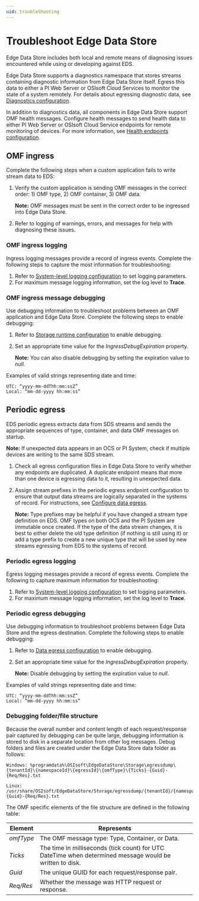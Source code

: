 ```yaml
---
uid: troubleShooting
---
```


# Troubleshoot Edge Data Store

Edge Data Store includes both local and remote means of diagnosing issues encountered while using or developing against EDS.

Edge Data Store supports a diagnostics namespace that stores streams containing diagnostic information from Edge Data Store itself. Egress this data to either a PI Web Server or OSIsoft Cloud Services to monitor the state of a system remotely. For details about egressing diagnostic data, see [Diagnostics configuration](xref:EdgeDataStoreDiagnostics).

In addition to diagnostics data, all components in Edge Data Store support OMF health messages. Configure health messages to send health data to either PI Web Server or OSIsoft Cloud Service endpoints for remote monitoring of devices. For more information, see [Health endpoints configuration](xref:HealthEndpointsConfiguration).

## OMF ingress

Complete the following steps when a custom application fails to write stream data to EDS:

1. Verify the custom application is sending OMF messages in the correct order: 1) OMF type, 2) OMF container, 3) OMF data.

   **Note:** OMF messages must be sent in the correct order to be ingressed into Edge Data Store.
   
2. Refer to logging of warnings, errors, and messages for help with diagnosing these issues.

### OMF ingress logging

Ingress logging messages provide a record of ingress events. Complete the following steps to capture the most information for troubleshooting:

1. Refer to [System-level logging configuration](xref:systemloggingConfiguration) to set logging parameters.
2. For maximum message logging information, set the log level to **Trace**.

### OMF ingress message debugging

Use debugging information to troubleshoot problems between an OMF application and Edge Data Store. Complete the following steps to enable debugging:

1. Refer to [Storage runtime configuration](xref:storageruntime) to enable debugging.
2. Set an appropriate time value for the *IngressDebugExpiration* property. 

   **Note:** You can also disable debugging by setting the expiration value to *null*.

Examples of valid strings representing date and time:

    UTC: “yyyy-mm-ddThh:mm:ssZ”
    Local: “mm-dd-yyyy hh:mm:ss”

## Periodic egress

EDS periodic egress extracts data from SDS streams and sends the appropriate sequences of type, container, and data OMF messages on startup.  

**Note:** If unexpected data appears in an OCS or PI System, check if multiple devices are writing to the same SDS stream. 

1. Check all egress configuration files in Edge Data Store to verify whether any endpoints are duplicated. A duplicate endpoint means that more than one device is egressing data to it, resulting in unexpected data.

2. Assign stream prefixes in the periodic egress endpoint configuration to ensure that output data streams are logically separated in the systems of record. For instructions, see [Configure data egress](xref:configureEgress).

   **Note:** Type prefixes may be helpful if you have changed a stream type definition on EDS. OMF types on both OCS and the PI System are immutable once created. If the type of the data stream changes, it is best to either delete the old type definition (if nothing is still using it) or add a type prefix to create a new unique type that will be used by new streams egressing from EDS to the systems of record.

### Periodic egress logging

Egress logging messages provide a record of egress events. Complete the following to capture maximum information for troubleshooting:

1. Refer to [System-level logging configuration](xref:systemloggingConfiguration) to set logging parameters.
2. For maximum message logging information, set the log level to **Trace**.

### Periodic egress debugging

Use debugging information to troubleshoot problems between Edge Data Store and the egress destination. Complete the following steps to enable debugging:

1. Refer to [Data egress configuration](xref:egress) to enable debugging.
2. Set an appropriate time value for the *IngressDebugExpiration* property. 

   **Note:** Disable debugging by setting the expiration value to *null*.

Examples of valid strings representing date and time:

    UTC: “yyyy-mm-ddThh:mm:ssZ”
    Local: “mm-dd-yyyy hh:mm:ss”

### Debugging folder/file structure

Because the overall number and content length of each request/response pair captured by debugging can be quite large, debugging information is stored to disk in a separate location from other log messages. Debug folders and files are created under the Edge Data Store data folder as follows: 

    Windows: %programdata%\OSIsoft\EdgeDataStore\Storage\egressdump\{tenantId}\{namespaceId}\{egressId}\{omfType}\{Ticks}-{Guid}-{Req/Res}.txt

    Linux: /usr/share/OSIsoft/EdgeDataStore/Storage/egressdump/{tenantId}/{namespaceId}/{egressId}/{omfType}/{Ticks}-{Guid}-{Req/Res}.txt

The OMF specific elements of the file structure are defined in the following table:

| Element    | Represents                       |
|------------|----------------------------------|
| *omfType*  | The OMF message type: Type, Container, or Data.    |
| *Ticks*    | The time in milliseconds (tick count) for UTC DateTime when determined message would be written to disk.  |
| *Guid*     | The unique GUID for each request/response pair.     |
| *Req/Res*  | Whether the message was HTTP request or response.   |

